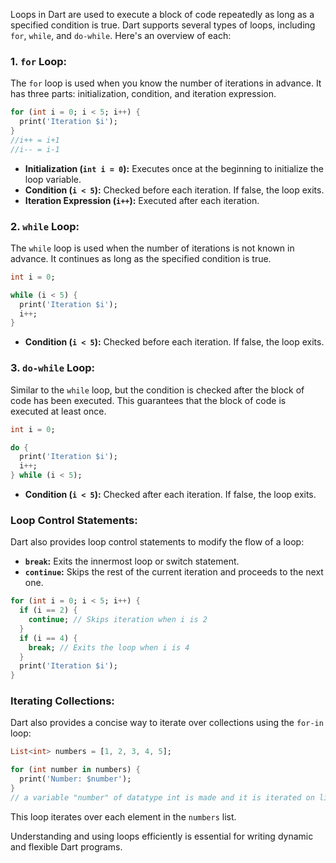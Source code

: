 Loops in Dart are used to execute a block of code repeatedly as long as a specified condition is true. Dart supports several types of loops, including `for`, `while`, and `do-while`. Here's an overview of each:

### 1. `for` Loop:

The `for` loop is used when you know the number of iterations in advance. It has three parts: initialization, condition, and iteration expression.

```dart
for (int i = 0; i < 5; i++) {
  print('Iteration $i');
}
//i++ = i+1
//i-- = i-1
```

- **Initialization (`int i = 0`):** Executes once at the beginning to initialize the loop variable.
- **Condition (`i < 5`):** Checked before each iteration. If false, the loop exits.
- **Iteration Expression (`i++`):** Executed after each iteration.

### 2. `while` Loop:

The `while` loop is used when the number of iterations is not known in advance. It continues as long as the specified condition is true.

```dart
int i = 0;

while (i < 5) {
  print('Iteration $i');
  i++;
}
```

- **Condition (`i < 5`):** Checked before each iteration. If false, the loop exits.

### 3. `do-while` Loop:

Similar to the `while` loop, but the condition is checked after the block of code has been executed. This guarantees that the block of code is executed at least once.

```dart
int i = 0;

do {
  print('Iteration $i');
  i++;
} while (i < 5);
```

- **Condition (`i < 5`):** Checked after each iteration. If false, the loop exits.

### Loop Control Statements:

Dart also provides loop control statements to modify the flow of a loop:

- **`break`:** Exits the innermost loop or switch statement.
- **`continue`:** Skips the rest of the current iteration and proceeds to the next one.

```dart
for (int i = 0; i < 5; i++) {
  if (i == 2) {
    continue; // Skips iteration when i is 2
  }
  if (i == 4) {
    break; // Exits the loop when i is 4
  }
  print('Iteration $i');
}
```

### Iterating Collections:

Dart also provides a concise way to iterate over collections using the `for-in` loop:

```dart
List<int> numbers = [1, 2, 3, 4, 5];

for (int number in numbers) {
  print('Number: $number');
}
// a variable "number" of datatype int is made and it is iterated on list numbers.
```

This loop iterates over each element in the `numbers` list.

Understanding and using loops efficiently is essential for writing dynamic and flexible Dart programs.